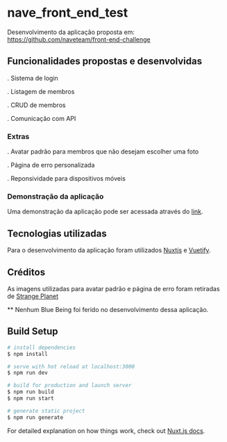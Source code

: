# nave_front_end_test

Desenvolvimento da aplicação proposta em: https://github.com/naveteam/front-end-challenge


## Funcionalidades propostas e desenvolvidas
. Sistema de login

. Listagem de membros

. CRUD de membros

. Comunicação com API

### Extras
. Avatar padrão para membros que não desejam escolher uma foto

. Página de erro personalizada

. Reponsividade para dispositivos móveis

### Demonstração da aplicação
Uma demonstração da aplicação pode ser acessada através do [link](https://drive.google.com/file/d/1KL13WS_4qERJQXnfHdXnG7Ft8ojxfUW3/view).

## Tecnologias utilizadas
Para o desenvolvimento da aplicação foram utilizados [Nuxtjs](https://nuxtjs.org/) e [Vuetify](https://vuetifyjs.com/en/).

## Créditos
As imagens utilizadas para avatar padrão e página de erro foram retiradas de [Strange Planet](https://www.instagram.com/nathanwpylestrangeplanet/)

** Nenhum Blue Being foi ferido no desenvolvimento dessa aplicação.

## Build Setup

```bash
# install dependencies
$ npm install

# serve with hot reload at localhost:3000
$ npm run dev

# build for production and launch server
$ npm run build
$ npm run start

# generate static project
$ npm run generate
```

For detailed explanation on how things work, check out [Nuxt.js docs](https://nuxtjs.org).

